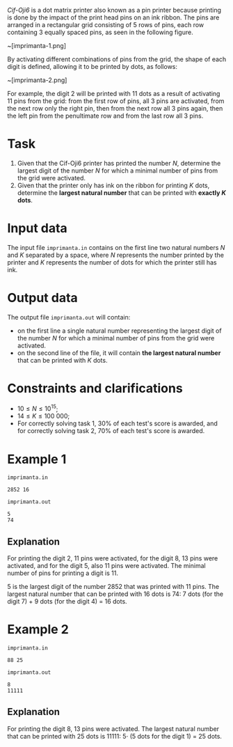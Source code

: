 _Cif-Oji6_ is a dot matrix printer also known as a pin printer because printing is done by the impact of the print head pins on an ink ribbon. The pins are arranged in a rectangular grid consisting of $5$ rows of pins, each row containing $3$ equally spaced pins, as seen in the following figure.

~[imprimanta-1.png]

By activating different combinations of pins from the grid, the shape of each digit is defined, allowing it to be printed by dots, as follows:

~[imprimanta-2.png]

For example, the digit $2$ will be printed with $11$ dots as a result of activating $11$ pins from the grid: from the first row of pins, all $3$ pins are activated, from the next row only the right pin, then from the next row all $3$ pins again, then the left pin from the penultimate row and from the last row all $3$ pins.

# Task

1. Given that the Cif-Oji6 printer has printed the number $N$, determine the largest digit of the number $N$ for which a minimal number of pins from the grid were activated.
2. Given that the printer only has ink on the ribbon for printing $K$ dots, determine the **largest natural number** that can be printed with **exactly $K$ dots**.

# Input data

The input file `imprimanta.in` contains on the first line two natural numbers $N$ and $K$ separated by a space, where $N$ represents the number printed by the printer and $K$ represents the number of dots for which the printer still has ink.

# Output data

The output file `imprimanta.out` will contain:

* on the first line a single natural number representing the largest digit of the number $N$ for which a minimal number of pins from the grid were activated.
* on the second line of the file, it will contain **the largest natural number** that can be printed with $K$ dots.

# Constraints and clarifications

* $10 \leq N \leq 10^{15}$;
* $14 \leq K \leq 100\ 000$;
* For correctly solving task $1$, $30$% of each test's score is awarded, and for correctly solving task $2$, $70$% of each test's score is awarded.

# Example 1

`imprimanta.in`
```
2852 16
```

`imprimanta.out`
```
5
74
```

## Explanation

For printing the digit $2$, $11$ pins were activated, for the digit $8$, $13$ pins were activated, and for the digit $5$, also $11$ pins were activated. The minimal number of pins for printing a digit is $11$.

$5$ is the largest digit of the number $2852$ that was printed with $11$ pins. The largest natural number that can be printed with $16$ dots is $74$: $7$ dots (for the digit $7$) + $9$ dots (for the digit $4$) = $16$ dots.

# Example 2

`imprimanta.in`
```
88 25
```

`imprimanta.out`
```
8
11111
```

## Explanation

For printing the digit $8$, $13$ pins were activated.
The largest natural number that can be printed with $25$ dots is $11111$: $5 \cdot$ ($5$ dots for the digit $1$) = $25$ dots.